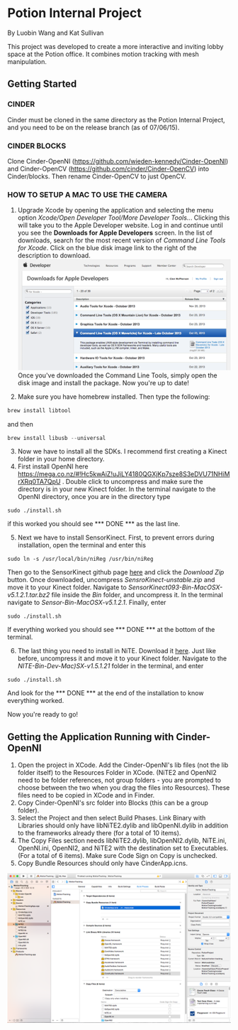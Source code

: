 # Potion Internal Project

By Luobin Wang and Kat Sullivan


This project was developed to create a more interactive and inviting lobby space at the Potion office. It combines motion tracking with mesh manipulation.

## Getting Started

### CINDER

Cinder must be cloned in the same directory as the Potion Internal Project, and you need to be on the release branch (as of 07/06/15). 

### CINDER BLOCKS

Clone Cinder-OpenNI (https://github.com/wieden-kennedy/Cinder-OpenNI) and Cinder-OpenCV (https://github.com/cinder/Cinder-OpenCV) into Cinder/blocks. Then rename Cinder-OpenCV to just OpenCV.

### HOW TO SETUP A MAC TO USE THE CAMERA

1. Upgrade Xcode by opening the application and selecting the menu option *Xcode/Open Developer Tool/More Developer Tools..*. Clicking this will take you to the Apple Developer website. Log in and continue until you see the **Downloads for Apple Developers** screen. In the list of downloads, search for the most recent version of *Command Line Tools for Xcode*. Click on the blue disk image link to the right of the description to download.
![picture](../../images/install-mavericks-command-line-tools.png?raw=true)
Once you've downloaded the Command Line Tools, simply open the disk image and install the package. Now you're up to date!

2. Make sure you have homebrew installed. Then type the following:

~~~powershell
brew install libtool
~~~
and then

~~~powershell
brew install libusb --universal
~~~

3. Now we have to install all the SDKs. I recommend first creating a Kinect folder in your home directory.
4. First install OpenNI here https://mega.co.nz/#!Hc5kwAiZ!uJiLY4180QGXjKp7sze8S3eDVU71NHiMrXRq0TA7QpU . Double click to uncompress and make sure the directory is in your new Kinect folder. In the terminal navigate to the OpenNI directory, once you are in the directory type

```
sudo ./install.sh
```
if this worked you should see *** DONE *** as the last line.

5. Next we have to install SensorKinect. First, to prevent errors during installation, open the terminal and enter this

```
sudo ln -s /usr/local/bin/niReg /usr/bin/niReg
```

Then go to the SensorKinect github page [here](https://github.com/avin2/SensorKinect) and click the *Download Zip* button. Once downloaded, uncompress *SensroKinect-unstable.zip* and move it to your Kinect folder. Navigate to *SensorKinect093-Bin-MacOSX-v5.1.2.1.tar.bz2* file inside the *Bin* folder, and uncompress it. In the terminal navigate to *Sensor-Bin-MacOSX-v5.1.2.1*. Finally, enter

```
sudo ./install.sh
```

If everything worked you should see *** DONE *** at the bottom of the terminal.

6. The last thing you need to install in NiTE. Download it [here](https://mega.co.nz/#!nZYwgJiQ!m091FXc4U6GwjRfpHK-puPvBjkHdWc6KmQH-_RzXfOw). Just like before, uncompress it and move it to your Kinect folder. Navigate to the *NITE-Bin-Dev-Mac)SX-v1.5.1.21* folder in the terminal, and enter 

```
sudo ./install.sh
```
And look for the *** DONE *** at the end of the installation to know everything worked. 

Now you're ready to go!
 
## Getting the Application Running with Cinder-OpenNI

1. Open the project in XCode. Add the Cinder-OpenNI's lib files (not the lib folder itself) to the Resources Folder in XCode. (NiTE2 and OpenNI2 need to be folder references, not group folders - you are prompted to choose between the two when you drag the files into Resources). These files need to be copied in XCode and in Finder.
2. Copy Cinder-OpenNI's src folder into Blocks (this can be a group folder).
3. Select the Project and then select Build Phases. Link Binary with Libraries should only have libNiTE2.dylib and libOpenNI.dylib in addition to the frameworks already there (for a total of 10 items).
4. The Copy Files section needs libNiTE2.dylib, libOpenNI2.dylib, NiTE.ini, OpenNI.ini, OpenNI2, and NiTE2 with the destination set to Executables. (For a total of 6 items). Make sure Code Sign on Copy is unchecked.
5. Copy Bundle Resources should only have CinderApp.icns.

![photo of xcode setup](../../images/xcode.png?raw=true)
 
